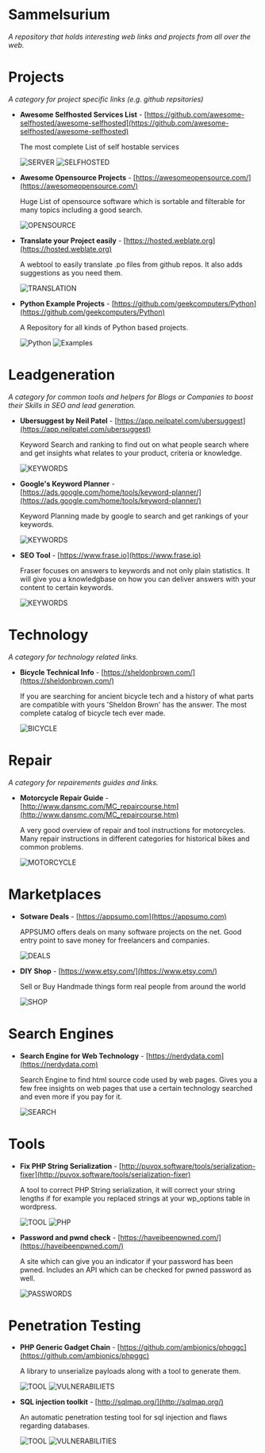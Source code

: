 # Sammelsurium

*A repository that holds interesting web links and projects from all over the web.*



# Projects

*A category for project specific links (e.g. github repsitories)*

- **Awesome Selfhosted Services List** - [https://github.com/awesome-selfhosted/awesome-selfhosted](https://github.com/awesome-selfhosted/awesome-selfhosted)

  The most complete List of self hostable services

  ![SERVER](https://img.shields.io/badge/-SERVER-3d27c9)
  ![SELFHOSTED](https://img.shields.io/badge/-SELFHOSTED-d8bdf7)

- **Awesome Opensource Projects** - [https://awesomeopensource.com/](https://awesomeopensource.com/)

  Huge List of opensource software which is sortable and filterable for many topics including a good search.

  ![OPENSOURCE](https://img.shields.io/badge/-OPENSOURCE-a3bf9e)

- **Translate your Project easily** - [https://hosted.weblate.org](https://hosted.weblate.org)

  A webtool to easily translate .po files from github repos. It also adds suggestions as you need them.

  ![TRANSLATION](https://img.shields.io/badge/-TRANSLATION-0da044)

- **Python Example Projects** - [https://github.com/geekcomputers/Python](https://github.com/geekcomputers/Python)

  A Repository for all kinds of Python based projects.

  ![Python](https://img.shields.io/badge/-Python-a7f5f3)
  ![Examples](https://img.shields.io/badge/-Examples-ff7c0f)



# Leadgeneration

*A category for common tools and helpers for Blogs or Companies to boost their Skills in SEO and lead generation.*

- **Ubersuggest by Neil Patel** - [https://app.neilpatel.com/ubersuggest](https://app.neilpatel.com/ubersuggest)

  Keyword Search and ranking to find out on what people search where and get insights what relates to your product, criteria or knowledge.
  
  ![KEYWORDS](https://img.shields.io/badge/-KEYWORDS-b54afe)

- **Google's Keyword Planner** - [https://ads.google.com/home/tools/keyword-planner/](https://ads.google.com/home/tools/keyword-planner/)

  Keyword Planning made by google to search and get rankings of your keywords.

  ![KEYWORDS](https://img.shields.io/badge/-KEYWORDS-b54afe)

- **SEO Tool** - [https://www.frase.io](https://www.frase.io)

  Fraser focuses on answers to keywords and not only plain statistics. It will give you a knowledgbase on how you can deliver answers with your content to certain keywords.

  ![KEYWORDS](https://img.shields.io/badge/-KEYWORDS-b54afe)



# Technology

*A category for technology related links.*

- **Bicycle Technical Info** - [https://sheldonbrown.com/](https://sheldonbrown.com/)

  If you are searching for ancient bicycle tech and a history of what parts are compatible with yours 'Sheldon Brown' has the answer. The most complete catalog of bicycle tech ever made.
  
  ![BICYCLE](https://img.shields.io/badge/-BICYCLE-4bdeeb)



# Repair

*A category for repairements guides and links.*

- **Motorcycle Repair Guide** - [http://www.dansmc.com/MC_repaircourse.htm](http://www.dansmc.com/MC_repaircourse.htm)

  A very good overview of repair and tool instructions for motorcycles. Many repair instructions in different categories for historical bikes and common problems.
  
  ![MOTORCYCLE](https://img.shields.io/badge/-MOTORCYCLE-63486f)



# Marketplaces

- **Sotware Deals** - [https://appsumo.com](https://appsumo.com)

  APPSUMO offers deals on many software projects on the net. Good entry point to save money for freelancers and companies.

  ![DEALS](https://img.shields.io/badge/-DEALS-bdcaa3)

- **DIY Shop** - [https://www.etsy.com/](https://www.etsy.com/)

  Sell or Buy Handmade things form real people from around the world

  ![SHOP](https://img.shields.io/badge/-SHOP-7e0e61)



# Search Engines

- **Search Engine for Web Technology** - [https://nerdydata.com](https://nerdydata.com)

  Search Engine to find html source code used by web pages. Gives you a few free insights on web pages that use a certain technology searched and even more if you pay for it.

  ![SEARCH](https://img.shields.io/badge/-SEARCH-0f544d)


# Tools

- **Fix PHP String Serialization** - [http://puvox.software/tools/serialization-fixer](http://puvox.software/tools/serialization-fixer)

  A tool to correct PHP String serialization, it will correct your string lengths if for example you replaced strings at your wp_options table in wordpress.

  ![TOOL](https://img.shields.io/badge/-TOOL-6d968f)
  ![PHP](https://img.shields.io/badge/-PHP-2fec39)

- **Password and pwnd check** - [https://haveibeenpwned.com/](https://haveibeenpwned.com/)

  A site which can give you an indicator if your password has been pwned. Includes an API which can be checked for pwned password as well.

  ![PASSWORDS](https://img.shields.io/badge/-PASSWORDS-e7fdc6)


# Penetration Testing

- **PHP Generic Gadget Chain** - [https://github.com/ambionics/phpggc](https://github.com/ambionics/phpggc)

  A library to unserialize payloads along with a tool to generate them.

  ![TOOL](https://img.shields.io/badge/-TOOL-6d968f)
  ![VULNERABILIETS](https://img.shields.io/badge/-VULNERABILIETS-6a52d4)

- **SQL injection toolkit** - [http://sqlmap.org/](http://sqlmap.org/)

  An automatic penetration testing tool for sql injection and flaws regarding databases.

  ![TOOL](https://img.shields.io/badge/-TOOL-6d968f)
  ![VULNERABILITIES](https://img.shields.io/badge/-VULNERABILITIES-6a52d4)
